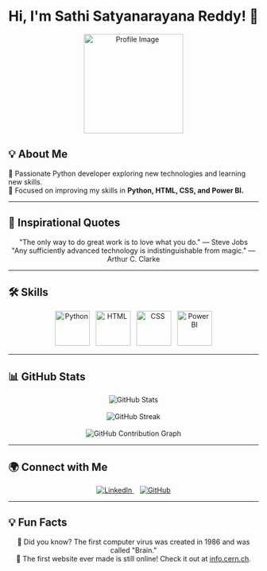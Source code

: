 <h1 align="center">Hi, I'm Sathi Satyanarayana Reddy! 👋</h1>

<p align="center">
  <img src="YOUR_CUSTOM_IMAGE_URL" width="200" alt="Profile Image">
</p>

<h2>💡 About Me</h2>
<p>
  🚀 Passionate Python developer exploring new technologies and learning new skills.<br>
  🎯 Focused on improving my skills in <strong>Python, HTML, CSS, and Power BI.</strong>
</p>

<hr>

<h2>📜 Inspirational Quotes</h2>
<p align="center">
  "The only way to do great work is to love what you do." — Steve Jobs <br>
  "Any sufficiently advanced technology is indistinguishable from magic." — Arthur C. Clarke
</p>

<hr>

<h2>🛠 Skills</h2>
<p align="center">
  <img src="https://skillicons.dev/icons?i=python" width="70" alt="Python">&nbsp;&nbsp;
  <img src="https://skillicons.dev/icons?i=html" width="70" alt="HTML">&nbsp;&nbsp;
  <img src="https://skillicons.dev/icons?i=css" width="70" alt="CSS">&nbsp;&nbsp;
  <img src="https://upload.wikimedia.org/wikipedia/commons/c/cf/New_Power_BI_Logo.svg" width="70" alt="Power BI">
</p>

<hr>

<h2>📊 GitHub Stats</h2>
<p align="center">
  <img src="https://github-readme-stats.vercel.app/api?username=Satyanarayana-Reddy2003&show_icons=true&theme=radical" alt="GitHub Stats">
  <br><br>
  <img src="https://github-readme-streak-stats.herokuapp.com/?user=Satyanarayana-Reddy2003&theme=radical&hide_border=true" alt="GitHub Streak">
  <br><br>
  <img src="https://github-profile-summary-cards.vercel.app/api/cards/profile-details?username=Satyanarayana-Reddy2003&theme=radical" alt="GitHub Contribution Graph">
</p>

<hr>

<h2>🌍 Connect with Me</h2>
<p align="center">
  <a href="https://www.linkedin.com/in/satyanarayana-reddy-sathi-426354275" target="_blank">
    <img src="https://img.shields.io/badge/LinkedIn-0A66C2?style=for-the-badge&logo=linkedin&logoColor=white" alt="LinkedIn">
  </a> &nbsp;&nbsp;
  <a href="https://github.com/Satyanarayana-Reddy2003" target="_blank">
    <img src="https://img.shields.io/badge/GitHub-181717?style=for-the-badge&logo=github&logoColor=white" alt="GitHub">
  </a>
</p>

<hr>

<h2>💡 Fun Facts</h2>
<p align="center">
  🔹 Did you know? The first computer virus was created in 1986 and was called "Brain." <br>
  🔹 The first website ever made is still online! Check it out at <a href="http://info.cern.ch" target="_blank">info.cern.ch</a>.
</p>
